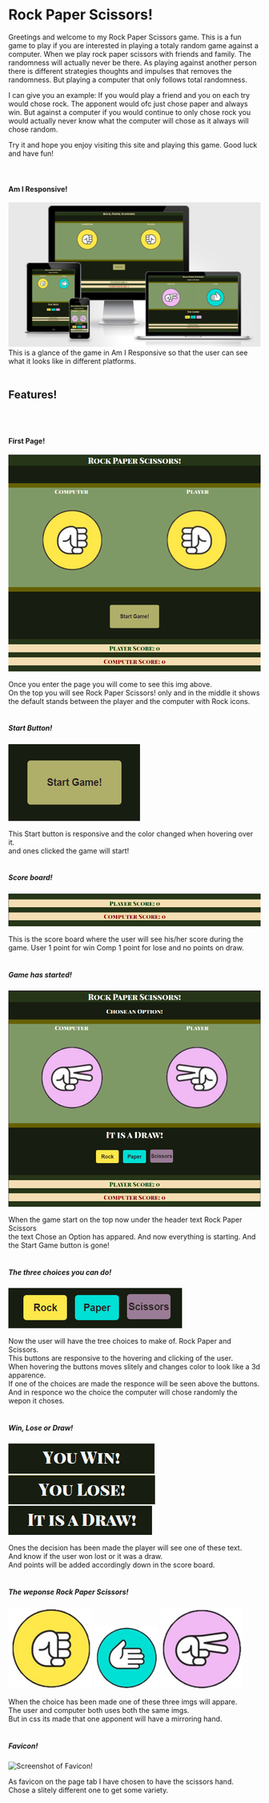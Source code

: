 # Rock Paper Scissors!

Greetings and welcome to my Rock Paper Scissors game.
This is a fun game to play if you are interested in playing
a totaly random game against a computer.
When we play rock paper scissors with friends and family.
The randomness will actually never be there.
As playing against another person there is different strategies
thoughts and impulses that removes the randomness.
But playing a computer that only follows total randomness.

I can give you an example:
If you would play a friend and you on each try would chose rock.
The apponent would ofc just chose paper and always win.
But against a computer if you would continue to only chose rock
you would actually never know what the computer will chose as it
always will chose random.

Try it and hope you enjoy visiting this site and playing this game.
Good luck and have fun!
<br>
<br>
<br>

#### Am I Responsive!
![Screenshot of Am I Responsive page.](/assets/images/readmimg/amiresponsive.png)
<br>
This is a glance of the game in Am I Responsive so that the user can see what it looks like in different platforms.
<br>
<br>

## Features!
<br>
<br>

#### First Page!
![Screenshot first page.](/assets/images/readmimg/startpage.png)
<br>

Once you enter the page you will come to see this img above.
<br>
On the top you will see Rock Paper Scissors! only and in the middle it shows <br> the default stands between the player and the computer with Rock icons.
<br>
<br>

##### Start Button!

![Screenshot of the Start button](/assets/images/readmimg/startbutton.png)
<br>

This Start button is responsive and the color changed when hovering over it.<br>
and ones clicked the game will start!
<br>
<br>

##### Score board!

![Screenshot of the score board](/assets/images/readmimg/score.png)
<br>

This is the score board where the user will see his/her score during the game.
User 1 point for win Comp 1 point for lose and no points on draw.
<br>
<br>

##### Game has started!

![Screenshot of the game start page](/assets/images/readmimg/ingame.png)
<br>

When the game start on the top now under the header text Rock Paper Scissors <br>
the text Chose an Option has appared. And now everything is starting. And the Start Game button is gone!
<br>
<br>

##### The three choices you can do!

![Screenshot of the choices](/assets/images/readmimg/choices.png)
<br>

Now the user will have the tree choices to make of. Rock Paper and Scissors.<br>
This buttons are responsive to the hovering and clicking of the user.<br>
When hovering the buttons moves slitely and changes color to look like a 3d apparence.<br>
If one of the choices are made the responce will be seen above the buttons.<br>
And in responce wo the choice the computer will chose randomly the wepon it choses.
<br>
<br>

##### Win, Lose or Draw!

![Screenshot of the choices](/assets/images/readmimg/win.png)
<br>
![Screenshot of the choices](/assets/images/readmimg/lose.png)
<br>
![Screenshot of the choices](/assets/images/readmimg/draw.png)
<br>

Ones the decision has been made the player will see one of these text.<br>
And know if the user won lost or it was a draw.<br>
And points will be added accordingly down in the score board.
<br>
<br>

##### The weponse Rock Paper Scissors!

![Screenshot of Rock!](/assets/images/rock.png)
![Screenshot of Paper!](/assets/images/paper.png)
![Screenshot of Scissors!](/assets/images/scissors.png)
<br>

When the choice has been made one of these three imgs will appare.<br>
The user and computer both uses both the same imgs.<br>
But in css its made that one apponent will have a mirroring hand.
<br>
<br>

##### Favicon!

![Screenshot of Favicon!](/assets/images/favicon.ico)
<br>

As favicon on the page tab I have chosen to have the scissors hand.<br>
Chose a slitely different one to get some variety.
<br>
<br>







<br>
<br>
<br>
<br>
<br>
<br>
<br>
<br>
<br>
<br>
<br>
<br>
<br>
<br>
<br>
<br>
<br>
<br>

















#### Colors chosen for this page are..
![Chosen colors on the page.](/assets/images/readmimg/chosencollor.png)
<br>
I chose this colors so that there is a darker theam in the background while there is a colorful game on top.
<br>
<br>


